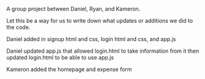 A group project between Daniel, Ryan, and Kameron.

Let this be a way for us to write down what updates or additions we did to the code.

Daniel added in signup html and css, login html and css, and app.js

Daniel updated app.js that allowed login.html to take information from it then updated login.html to be able to use app.js

Kameron added the homepage and expense form
